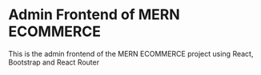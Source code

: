 # Admin Frontend of MERN ECOMMERCE

This is the admin frontend of the MERN ECOMMERCE project using React, Bootstrap and React Router
